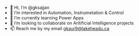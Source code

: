 - 👋 Hi, I’m @gksajjan
- 👀 I’m interested in Automation, Instrumetation & Control
- 🌱 I’m currently learning Power Apps
- 💞️ I’m looking to collaborate on Aritificial Intelligence projects
- 📫 Reach me by my email gkaur9@lakeheadu.ca

<!---
gksajjan/gksajjan is a ✨ special ✨ repository because its `README.md` (this file) appears on your GitHub profile.
You can click the Preview link to take a look at your changes.
--->
